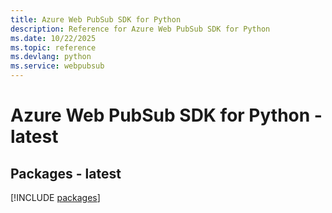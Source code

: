 ```yaml
---
title: Azure Web PubSub SDK for Python
description: Reference for Azure Web PubSub SDK for Python
ms.date: 10/22/2025
ms.topic: reference
ms.devlang: python
ms.service: webpubsub
---
```

# Azure Web PubSub SDK for Python - latest
## Packages - latest
[!INCLUDE [packages](web-pubsub-index.md)]